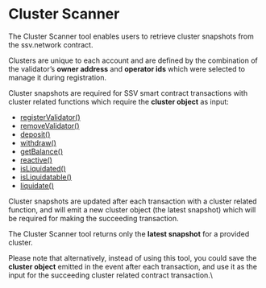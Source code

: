 # Cluster Scanner

The Cluster Scanner tool enables users to retrieve cluster snapshots from the ssv.network contract.

Clusters are unique to each account and are defined by the combination of the validator’s **owner address** and **operator ids** which were selected to manage it during registration.

Cluster snapshots are required for SSV smart contract transactions with cluster related functions which require the **cluster object** as input:

* [registerValidator()](../../smart-contracts-v3/ssvnetwork.md#public-registervalidator-publickey-operatorids-shares-amount-cluster)
* [removeValidator()](../../smart-contracts-v3/ssvnetwork.md#public-removevalidator-publickey-operatorids-cluster)
* [deposit()](../../smart-contracts-v3/ssvnetwork.md#public-deposit-owner-operatorids-amount-cluster)
* [withdraw()](../../smart-contracts-v3/ssvnetwork.md#public-withdraw-operatorids-amount-cluster)
* [getBalance()](../../smart-contracts-v3/ssvnetworkviews.md#public-getbalance-owner-operatorids-cluster)
* [reactive()](../../smart-contracts-v3/ssvnetwork.md#public-reactivate-operatorids-amount-cluster)
* [isLiquidated()](../../smart-contracts-v3/ssvnetworkviews.md#public-isliquidated-owner-operatorids-cluster)
* [isLiquidatable()](../../smart-contracts-v3/ssvnetworkviews.md#public-isliquidatable-owner-operatorids-cluster)
* [liquidate()](../../smart-contracts-v3/ssvnetwork.md#public-liquidate-owner-operatorids-cluster)

Cluster snapshots are updated after each transaction with a cluster related function, and will emit a new cluster object (the latest snapshot) which will be required for making the succeeding transaction.

The Cluster Scanner tool returns only the **latest snapshot** for a provided cluster.&#x20;

Please note that alternatively, instead of using this tool, you could save the **cluster object** emitted in the event after each transaction, and use it as the input for the succeeding cluster related contract transaction.\
